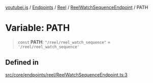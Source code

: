 [youtubei.js](../../../../../../../README.md) / [Endpoints](../../../../../README.md) / [Reel](../../../README.md) / [ReelWatchSequenceEndpoint](../README.md) / PATH

# Variable: PATH

> `const` **PATH**: `"/reel/reel_watch_sequence"` = `'/reel/reel_watch_sequence'`

## Defined in

[src/core/endpoints/reel/ReelWatchSequenceEndpoint.ts:3](https://github.com/LuanRT/YouTube.js/blob/305a398158a6cac82e6ef288fed4bf1661c89d52/src/core/endpoints/reel/ReelWatchSequenceEndpoint.ts#L3)
